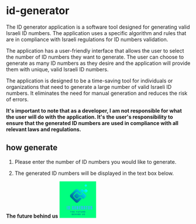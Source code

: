 # id-generator
The ID generator application is a software tool designed for generating valid Israeli ID numbers. The application uses a specific algorithm and rules that are in compliance with Israeli regulations for ID numbers validation.

The application has a user-friendly interface that allows the user to select the number of ID numbers they want to generate. The user can choose to generate as many ID numbers as they desire and the application will provide them with unique, valid Israeli ID numbers.

The application is designed to be a time-saving tool for individuals or organizations that need to generate a large number of valid Israeli ID numbers. It eliminates the need for manual generation and reduces the risk of errors.

**It's important to note that as a developer, I am not responsible for what the user will do with the application. It's the user's responsibility to ensure that the generated ID numbers are used in compliance with all relevant laws and regulations.**
## how generate 
1) Please enter the number of ID numbers you would like to generate.

2) The generated ID numbers will be displayed in the text box below.
 
 **The future behind us**
<img src="https://github.com/liad07/id-generator/blob/main/bin/id%20generator.png" width=100 height=100></img>
